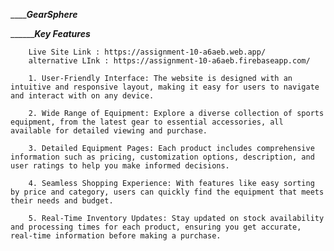 _________________________________________GearSphere_____________________________________

_________________________________________Key Features___________________________________


        Live Site Link : https://assignment-10-a6aeb.web.app/
        alternative LInk : https://assignment-10-a6aeb.firebaseapp.com/

        1. User-Friendly Interface: The website is designed with an intuitive and responsive layout, making it easy for users to navigate and interact with on any device.

        2. Wide Range of Equipment: Explore a diverse collection of sports equipment, from the latest gear to essential accessories, all available for detailed viewing and purchase.

        3. Detailed Equipment Pages: Each product includes comprehensive information such as pricing, customization options, description, and user ratings to help you make informed decisions.

        4. Seamless Shopping Experience: With features like easy sorting by price and category, users can quickly find the equipment that meets their needs and budget.

        5. Real-Time Inventory Updates: Stay updated on stock availability and processing times for each product, ensuring you get accurate, real-time information before making a purchase.